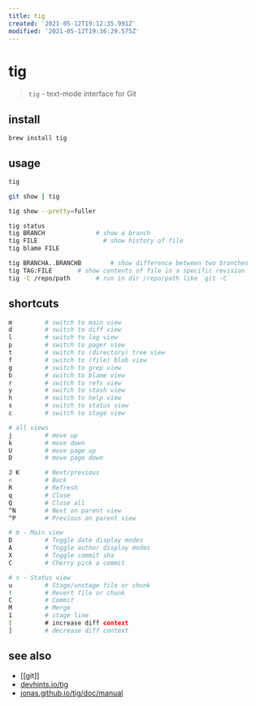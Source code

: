 ```yaml
---
title: tig
created: '2021-05-12T19:12:35.991Z'
modified: '2021-05-12T19:36:29.575Z'
---
```


# tig

> `tig` - text-mode interface for Git

## install
`brew install tig`

## usage
```sh
tig

git show | tig

tig show --pretty=fuller

tig status
tig BRANCH 	            # show a branch
tig FILE 	              # show history of file
tig blame FILE

tig BRANCHA..BRANCHB        # show difference between two branches
tig TAG:FILE       # show contents of file in a specific revision
tig -C /repo/path       # run in dir /repo/path like `git -C`
```

## shortcuts
```sh
m         # switch to main view
d         # switch to diff view
l         # switch to log view
p         # switch to pager view
t         # switch to (directory) tree view
f         # switch to (file) blob view
g         # switch to grep view
b         # switch to blame view
r         # switch to refs view
y         # switch to stash view
h         # switch to help view
s         # switch to status view
c         # switch to stage view

# all views
j         # move up
k         # move down
U         # move page up         
D         # move page down

J K       # Next/previous
<         # Back
R         # Refresh
q         # Close
Q         # Close all
^N        # Next on parent view
^P        # Previous on parent view

# m - Main view
D         # Toggle date display modes
A         # Toggle author display modes
X         # Toggle commit sha
C         # Cherry pick a commit

# s - Status view
u         # Stage/unstage file or chunk
!         # Revert file or chunk
C         # Commit
M         # Merge
1         # stage line
[         # increase diff context
]         # decrease diff context
```

## see also
- [[git]]
- [devhints.io/tig](https://devhints.io/tig)
- [jonas.github.io/tig/doc/manual](https://jonas.github.io/tig/doc/manual.html)
